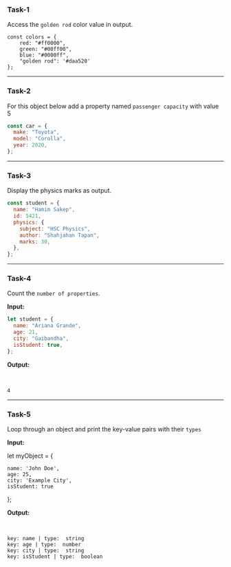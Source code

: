 ### Task-1

Access the `golden rod` color value in output.

```
const colors = {
    red: "#ff0000",
    green: "#00ff00",
    blue: "#0000ff",
    "golden rod": '#daa520'
};
```

---

### Task-2

For this object below add a property named `passenger capacity` with value 5

```js
const car = {
  make: "Toyota",
  model: "Corolla",
  year: 2020,
};
```

---

### Task-3

Display the physics marks as output.

```js
const student = {
  name: "Hamim Sakep",
  id: 5421,
  physics: {
    subject: "HSC Physics",
    author: "Shahjahan Tapan",
    marks: 30,
  },
};
```

---

### Task-4

Count the `number of properties`.

**Input:**
<br>

```js
let student = {
  name: "Ariana Grande",
  age: 21,
  city: "Gaibandha",
  isStudent: true,
};
```

**Output:**

<br>

    4

---

### Task-5

Loop through an object and print the key-value pairs with their `types`

**Input:**
<br>

let myObject = {

    name: 'John Doe',
    age: 25,
    city: 'Example City',
    isStudent: true

};

**Output:**

<br>

    key: name | type:  string
    key: age | type:  number
    key: city | type:  string
    key: isStudent | type:  boolean

